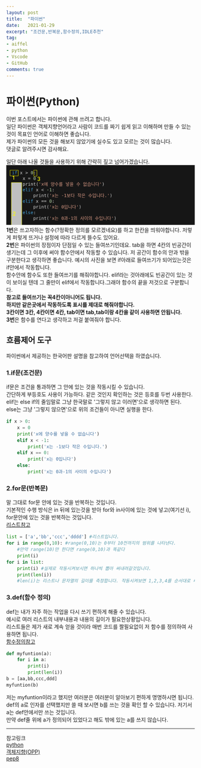 ```yaml
---
layout: post
title:  "파이썬"
date:   2021-01-29
excerpt: "조건문,반복문,함수정의,IDLE추천"
tag:
- aiffel
- python
- Vscode
- GitHub
comments: true
---
```



# 파이썬(Python)
이번 포스트에서는 파이썬에 관해 쓰려고 합니다.  
일단 파이썬은 객체지향언어라고 사람이 코드를 짜기 쉽게 읽고 이해하며 만들 수 있는 것이 목표인 언어로 이해하면 좋습니다.  
제가 파이썬의 모든 것을 해보지 않았기에 실수도 있고 모르는 것이 많습니다.   
댓글로 알려주시면 감사해요.

일단 아래 나올 것들을 사용하기 위해 간략히 짚고 넘어가겠습니다.   
![조건문예시](https://github.com/HSC-1/HSC-1.github.io/blob/main/_posts/image/blog.png)  
**1번**은 쓰고자하는 함수(?정확한 정의를 모르겠네요)를 하고 한칸을 띄워야합니다. 저렇게 퍼렇게 뜨거나 설정에 따라 다르게 뜰수도 있어요.  
**2번**은 파이썬의 장점이자 단점일 수 있는 들여쓰기인데요. 
tab을 하면 4칸의 빈공간이 생기는데 그 이후에 써야 함수안에서 작동할 수 있습니다. 저 공간이 함수의 안과 밖을 구분한다고 생각하면 좋습니다. 
예시의 사진을 보면 if아래로 들여쓰기가 되어있는것은 if안에서 작동합니다.  
함수안에 함수도 또한 들여쓰기를 해줘야합니다. elif라는 것아래에도 빈공간이 있는 것이 보이실 텐데 그 줄만이 elif에서 작동합니다.그래야 함수의 끝을 저것으로 구분합니다.  
**참고로 들여쓰기는 꼭4칸이아니어도 됩니다.  
하지만 같은곳에서 작동하도록 표시를 제대로 해줘야합니다.  
3칸이면 3칸, 4칸이면 4칸, tab이면 tab,tab이랑 4칸을 같이 사용하면 안됩니다.**   
**3번**은 함수를 연다고 생각하고 저걸 붙여줘야 합니다.

## 흐름제어 도구
파이썬에서 제공하는 한국어판 설명을 참고하여 언어선택을 하였습니다.  


### 1.if문(조건문)
if문은 조건을 통과하면 그 안에 있는 것을 작동시킬 수 있습니다.   
간단하게 부등호도 사용이 가능하다. 같은 것인지 확인하는 것은 등호를 두번 사용한다.  
elif는 else if의 줄임말로 그냥 한국말로 '그렇지 않고 이러면'으로 생각하면 된다.  
else는 그냥 '그렇지 않으면'으로 위의 조건들이 아니면 실행을 한다.

``` python
if x > 0:
    x = 0
    print('x에 양수를 넣을 수 없습니다')
    elif x < -1:
        print('x는 -1보다 작은 수입니다.')
    elif x == 0:
        print('x는 0입니다')
    else:
        print('x는 0과-1의 사이의 수입니다')
```

### 2.for문(반복문)
말 그대로 for문 안에 있는 것을 반복하는 것입니다.  
기본적인 수행 방식은 in 뒤에 있는것을 받아 for와 in사이에 있는 것에 넣고(여기선 i), for문안에 있는 것을 반복하는 것입니다.  
[리스트참고](https://docs.python.org/ko/3.7/library/stdtypes.html#typesseq)  
``` python
list = ['a','bb','ccc','dddd'] #리스트입니다.
for i in range(0,10): #range(0,10)는 0부터 10전까지의 범위를 나타낸다. 
    #만약 range(10)만 한다면 range(0,10)과 똑같다
    print(i)
for i in list: 
    print(i) #실제로 작동시켜보시면 하나씩 뽑아 써내려갈것입니다.
    print(len(i)) 
    #len(i)는 리스트나 문자열의 길이를 측정합니다. 작동시켜보면 1,2,3,4를 순서대로 써내려갑니다.
```
### 3.def(함수 정의)
def는 내가 자주 하는 작업을 다시 쓰기 편하게 해줄 수 있습니다.  
예시로 여러 리스트의 내부내용과 내용의 길이가 필요한상황입니다.  
리스트들은 제가 새로 계속 얻을 것이라 매번 코드를 짤필요없이 저 함수를 정의하여 사용하면 됩니다.  
[함수정의참고](https://docs.python.org/ko/3.7/tutorial/controlflow.html#defining-functions)
``` python
def myfuntion(a):
    for i in a: 
        print(i)
        print(len(i)) 
b = [aa,bb,ccc,ddd]
myfuntion(b)
```
저는 myfuntion이라고 했지만 여러분은 여러분이 알아보기 편하게 명명하시면 됩니다.  
def의 a로 인자를 선택했지만 쓸 때 보시면 b를 쓰는 것을 확인 할 수 있습니다. 저기서 a는 def안에서만 쓰는 것입니다.  
만약 def줄 위에 a가 정의되어 있었다고 해도 밖에 있는 a를 쓰지 않습니다. 

---

참고링크  
[python](https://docs.python.org/ko/3.7/tutorial/controlflow.html)  
[객체지향(OPP)](http://schoolofweb.net/blog/posts/%ED%8C%8C%EC%9D%B4%EC%8D%AC-oop-part-1-%EA%B0%9D%EC%B2%B4-%EC%A7%80%ED%96%A5-%ED%94%84%EB%A1%9C%EA%B7%B8%EB%9E%98%EB%B0%8Doop%EC%9D%80-%EB%AC%B4%EC%97%87%EC%9D%B8%EA%B0%80-%EC%99%9C-%EC%82%AC%EC%9A%A9%ED%95%98%EB%8A%94%EA%B0%80/)  
[pep8](https://www.python.org/dev/peps/pep-0008/)
